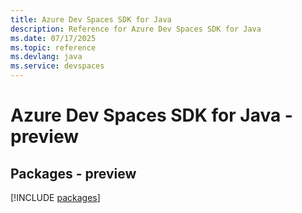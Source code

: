 ```yaml
---
title: Azure Dev Spaces SDK for Java
description: Reference for Azure Dev Spaces SDK for Java
ms.date: 07/17/2025
ms.topic: reference
ms.devlang: java
ms.service: devspaces
---
```

# Azure Dev Spaces SDK for Java - preview
## Packages - preview
[!INCLUDE [packages](dev-spaces-index.md)]